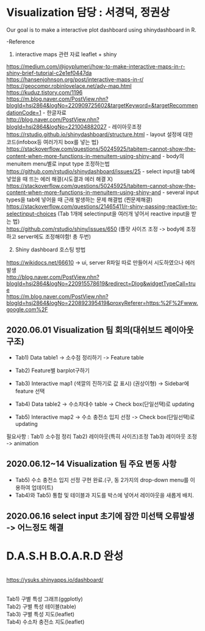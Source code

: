 # Visualization 담당 : 서경덕, 정권상

Our goal is to make a interactive plot dashboard using shinydashboard in R.

-Reference
1) interactive maps 관련 자료
leaflet + shiny

https://medium.com/@joyplumeri/how-to-make-interactive-maps-in-r-shiny-brief-tutorial-c2e1ef0447da <br>
https://hansenjohnson.org/post/interactive-maps-in-r/ <br>
https://geocompr.robinlovelace.net/adv-map.html <br>
https://kuduz.tistory.com/1196 <br>
https://m.blog.naver.com/PostView.nhn?blogId=hsj2864&logNo=220909725602&targetKeyword=&targetRecommendationCode=1 - 한글자료 <br>
http://blog.naver.com/PostView.nhn?blogId=hsj2864&logNo=221004882027 - 레이아웃조정 <br>
https://rstudio.github.io/shinydashboard/structure.html - layout 설정에 대한 코드(infobox등 여러가지 box를 넣는 법} <br>
https://stackoverflow.com/questions/50245925/tabitem-cannot-show-the-content-when-more-functions-in-menuitem-using-shiny-and - body의 menuitem menu별로 input type 조정하는법 <br>
https://github.com/rstudio/shinydashboard/issues/25 - select input을 tab에 넣었을 때 뜨는 에러 해결(시도결과 에러 해결 X) <br>
https://stackoverflow.com/questions/50245925/tabitem-cannot-show-the-content-when-more-functions-in-menuitem-using-shiny-and - several input types을 tab에 넣어을 때 근래 발생하는 문제 해결법 (찐문제해결) <br>
https://stackoverflow.com/questions/21465411/r-shiny-passing-reactive-to-selectinput-choices
(Tab 1개에 selectinput을 여러개 넣어서 reactive input을 받는 법) <br>
https://github.com/rstudio/shiny/issues/650 (플랏 사이즈 조정 -> body에 조정하고 server에도 조정해야함! 총 두번) <br>

2) Shiny dashboard 호스팅 방법

https://wikidocs.net/66610 -> ui, server R파일 따로 만들어서 시도하였으나 에러발생 <br>
http://blog.naver.com/PostView.nhn?blogId=hsj2864&logNo=220915578619&redirect=Dlog&widgetTypeCall=true <br>
https://m.blog.naver.com/PostView.nhn?blogId=hsj2864&logNo=220892395419&proxyReferer=https:%2F%2Fwww.google.com%2F <br>


## 2020.06.01 Visualization 팀 회의(대쉬보드 레이아웃 구조)
- Tab1) Data table1 -> 소수점 정리하기
-> Feature table

- Tab2) Feature별 barplot구하기 

- Tab3) Interactive map1 (색깔의 진하기로 값 표시) (권상이형)
-> Sidebar에 feature 선택

- Tab4) Data table2
-> 수소차대수 table
-> Check box(단일선택)로 updating

- Tab5) Interactive map2
-> 수소 충전소 입지 선정
-> Check box(단일선택)로 updating
 
필요사항 : 
Tab1) 소수점 정리
Tab2) 레이아웃(특히 사이즈)조정
Tab3) 레이아웃 조정
-> animation

## 2020.06.12~14 Visualization 팀 주요 변동 사항
- Tab5) 수소 충전소 입지 선정 구현 완료.(구, 동 2가지의 drop-down menu를 이용하여 업데이트)
- Tab4)와 Tab5) 통합 및 테이블과 지도를 박스에 넣어서 레이아웃을 새롭게 배치.

2020.06.16
select input 초기에 잠깐 미선택 오류발생 -> 어느정도 해결
------------------------------------------------------------------------------
# D.A.S.H B.O.A.R.D 완성 
<br>https://ysuks.shinyapps.io/dashboard/

<br>Tab1) 구별 특성 그래프(ggplotly)
<br>Tab2) 구별 특성 테이블(table)
<br>Tab3) 구별 특성 지도(leaflet)
<br>Tab4) 수소차 충전소 지도(leaflet)
